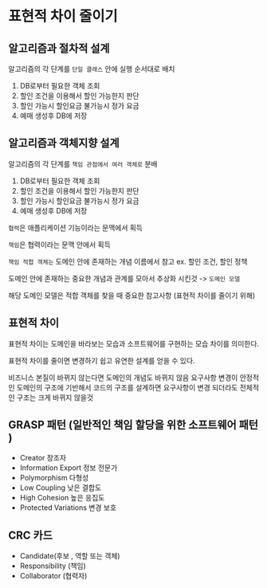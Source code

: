 # 표현적 차이 줄이기

## 알고리즘과 절차적 설계

알고리즘의 각 단계를 `단일 클래스` 안에 실행 순서대로 배치

1. DB로부터 필요한 객체 조회
2. 할인 조건을 이용해서 할인 가능한지 판단
3. 할인 가능시 할인요금 불가능시 정가 요금
4. 예매 생성후 DB에 저장

## 알고리즘과 객체지향 설계

알고리즘의 각 단계를 `책임 관점에서 여러 객체로` 분배

1. DB로부터 필요한 객체 조회
2. 할인 조건을 이용해서 할인 가능한지 판단
3. 할인 가능시 할인요금 불가능시 정가 요금
4. 예매 생성후 DB에 저장

`협력`은 애플리케이션 기능이라는 문맥에서 획득

`책임`은 협력이라는 문맥 안에서 획득

`책임 적합 객체는` 도메인 안에 존재하는 개념 이름에서 참고 ex. 할인 조건, 할인 정책

도메인 안에 존재하는 중요한 개념과 관계를 모아서 추상화 시킨것 -> `도메인 모델`

해당 도메인 모델은 적합 객체를 찾을 때 중요한 참고사항 (표현적 차이를 줄이기 위해)

## 표현적 차이

표현적 차이는 도메인을 바라보는 모습과 소프트웨어를 구현하는 모습 차이를 의미한다.

표현적 차이를 줄이면 변경하기 쉽고 유연한 설계를 얻을 수 있다.

비즈니스 본질이 바뀌지 않는다면 도메인의 개념도 바뀌지 않음 요구사항 변경이 안정적인 도메인의 구조에 기반해서 코드의 구조를 설계하면 요구사항이 변경 되더라도 전체적인 구조는 크게 바뀌지 않을것

## GRASP 패턴 (일반적인 책임 할당을 위한 소프트웨어 패턴 )

-   Creator 창조자
-   Information Export 정보 전문가
-   Polymorphism 다형성
-   Low Coupling 낮은 결합도
-   High Cohesion 높은 응집도
-   Protected Variations 변경 보호

## CRC 카드

-   Candidate(후보 , 역할 또는 객체)
-   Responsibility (책임)
-   Collaborator (협력자)
